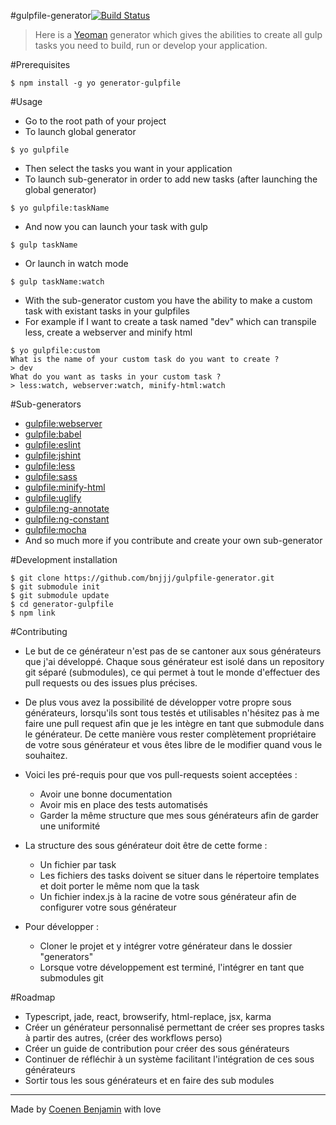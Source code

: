#gulpfile-generator[![Build Status](https://travis-ci.org/bnjjj/generator-gulpfile.svg?branch=master)](https://travis-ci.org/bnjjj/generator-gulpfile)
> Here is a [Yeoman](http://yeoman.io/) generator which gives the abilities to create all gulp tasks you need to build, run or develop your application. 

#Prerequisites
```
$ npm install -g yo generator-gulpfile
```

#Usage
+ Go to the root path of your project
+ To launch global generator
```
$ yo gulpfile
```
+ Then select the tasks you want in your application
+ To launch sub-generator in order to add new tasks (after launching the global generator)
```
$ yo gulpfile:taskName
```
+ And now you can launch your task with gulp
```
$ gulp taskName
```
+ Or launch in watch mode
```
$ gulp taskName:watch
```

+ With the sub-generator custom you have the ability to make a custom task with existant tasks in your gulpfiles
+ For example if I want to create a task named "dev" which can transpile less, create a webserver and minify html
```
$ yo gulpfile:custom
What is the name of your custom task do you want to create ?
> dev
What do you want as tasks in your custom task ?
> less:watch, webserver:watch, minify-html:watch
```

#Sub-generators
+ [gulpfile:webserver](https://github.com/bnjjj/gulpfile-subgenerator-webserver)
+ [gulpfile:babel](https://github.com/bnjjj/gulpfile-subgenerator-babel)
+ [gulpfile:eslint](https://github.com/bnjjj/gulpfile-subgenerator-eslint)
+ [gulpfile:jshint](https://github.com/bnjjj/gulpfile-subgenerator-jshint)
+ [gulpfile:less](https://github.com/bnjjj/gulpfile-subgenerator-less)
+ [gulpfile:sass](https://github.com/bnjjj/gulpfile-subgenerator-sass)
+ [gulpfile:minify-html](https://github.com/bnjjj/gulpfile-subgenerator-minify-html)
+ [gulpfile:uglify](https://github.com/bnjjj/gulpfile-subgenerator-uglify)
+ [gulpfile:ng-annotate](https://github.com/bnjjj/gulpfile-subgenerator-ng-annotate)
+ [gulpfile:ng-constant](https://github.com/bnjjj/gulpfile-subgenerator-ng-constant)
+ [gulpfile:mocha](https://github.com/bnjjj/gulpfile-subgenerator-mocha)
+ And so much more if you contribute and create your own sub-generator

#Development installation
```
$ git clone https://github.com/bnjjj/gulpfile-generator.git
$ git submodule init
$ git submodule update
$ cd generator-gulpfile
$ npm link
```

#Contributing

+ Le but de ce générateur n'est pas de se cantoner aux sous générateurs que j'ai développé. Chaque sous générateur est isolé dans un repository git séparé (submodules), ce qui permet à tout le monde d'effectuer des pull requests ou des issues plus précises.

+ De plus vous avez la possibilité de développer votre propre sous générateurs, lorsqu'ils sont tous testés et utilisables n'hésitez pas à me faire une pull request afin que je les intègre en tant que submodule dans le générateur. De cette manière vous rester complètement propriétaire de votre sous générateur et vous êtes libre de le modifier quand vous le souhaitez.

+ Voici les pré-requis pour que vos pull-requests soient acceptées : 
  - Avoir une bonne documentation
  - Avoir mis en place des tests automatisés
  - Garder la même structure que mes sous générateurs afin de garder une uniformité

+ La structure des sous générateur doit être de cette forme :
  - Un fichier par task
  - Les fichiers des tasks doivent se situer dans le répertoire templates et doit porter le même nom que la task
  - Un fichier index.js à la racine de votre sous générateur afin de configurer votre sous générateur

+ Pour développer :
  - Cloner le projet et y intégrer votre générateur dans le dossier "generators"
  - Lorsque votre développement est terminé, l'intégrer en tant que submodules git

#Roadmap

+ Typescript, jade, react, browserify, html-replace, jsx, karma
+ Créer un générateur personnalisé permettant de créer ses propres tasks à partir des autres, (créer des workflows perso)
+ Créer un guide de contribution pour créer des sous générateurs
+ Continuer de réfléchir à un système facilitant l'intégration de ces sous générateurs
+ Sortir tous les sous générateurs et en faire des sub modules

-------------

Made by [Coenen Benjamin](https://twitter.com/BnJ25) with love

